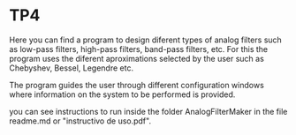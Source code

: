 # TP4

Here you can find a program  to design diferent types of analog filters such as low-pass filters, high-pass filters, band-pass filters, etc. For this the program uses the diferent aproximations selected by the user such as Chebyshev, Bessel, Legendre etc.


The program guides the user through different configuration windows where information on the system to be performed is provided.

you can see instructions to run inside the folder AnalogFilterMaker in the file readme.md or "instructivo de uso.pdf".
